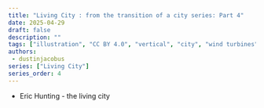```yaml
---
title: "Living City : from the transition of a city series: Part 4"
date: 2025-04-29
draft: false
description: ""
tags: ["illustration", "CC BY 4.0", "vertical", "city", "wind turbines", "people", "transport"]
authors:
 - dustinjacobus
series: ["Living City"]
series_order: 4
---
```


- Eric Hunting - the living city
